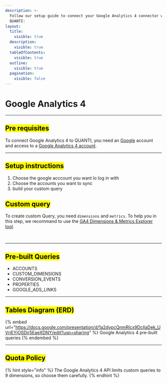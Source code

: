 ```yaml
---
description: >-
  Follow our setup guide to connect your Google Analytics 4 connector with
  QUANTI:
layout:
  title:
    visible: true
  description:
    visible: true
  tableOfContents:
    visible: true
  outline:
    visible: true
  pagination:
    visible: false
---
```


# Google Analytics 4

***

## <mark style="background-color:yellow;">Pre requisites</mark> <a href="#pre-requisites" id="pre-requisites"></a>

To connect Google Analytics 4 to QUANTI, you need an [Google](https://www.google.com/account/about/) account and access to a [Google Analytics 4 account](https://analytics.google.com/analytics/web/).

***

## <mark style="background-color:yellow;">Setup instructions</mark>

1. Choose the google acccount you want lo log in with
2. Choose the accounts you want to sync
3. build your custom query

## <mark style="background-color:yellow;">Custom query</mark>

To create custom Query, you need `dimensions` and `metrics`. To help you in this step, we recommand to use the [GA4 Dimensions & Metrics Explorer tool](https://ga-dev-tools.google/ga4/dimensions-metrics-explorer/).

<figure><img src="../../.gitbook/assets/Capture d’écran 2024-04-17 à 16.16.27.png" alt=""><figcaption></figcaption></figure>

***

## <mark style="background-color:yellow;">Pre-built Queries</mark>

* ACCOUNTS
* CUSTOM\_DIMENSIONS
* CONVERSION\_EVENTS
* PROPERTIES
* GOOGLE\_ADS\_LINKS

***

## <mark style="background-color:yellow;">Tables Diagram (ERD)</mark>

{% embed url="https://docs.google.com/presentation/d/1a2dypcQnmRIcx9DcIlaDek_UVriEYjOSDir5EaeXDNY/edit?usp=sharing" %}
Google Analytics 4 pre-built queries
{% endembed %}

***

## <mark style="background-color:yellow;">Quota Policy</mark>



{% hint style="info" %}
The Google Analytics 4 API limits custom queries to 9 dimensions, so choose them carefully.
{% endhint %}
